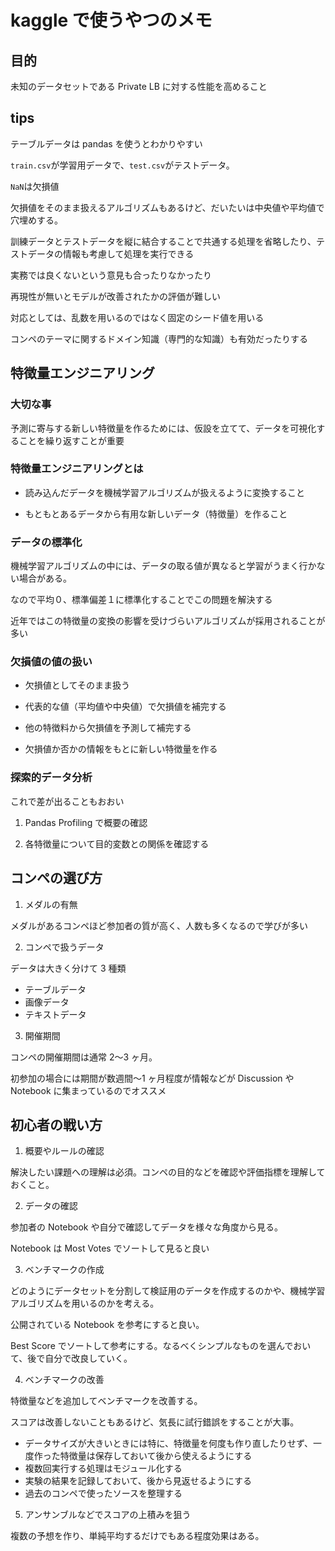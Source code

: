 # kaggle で使うやつのメモ

## 目的

未知のデータセットである Private LB に対する性能を高めること

## tips

テーブルデータは pandas を使うとわかりやすい

`train.csv`が学習用データで、`test.csv`がテストデータ。

`NaN`は欠損値

欠損値をそのまま扱えるアルゴリズムもあるけど、だいたいは中央値や平均値で穴埋めする。

訓練データとテストデータを縦に結合することで共通する処理を省略したり、テストデータの情報も考慮して処理を実行できる

実務では良くないという意見も合ったりなかったり

再現性が無いとモデルが改善されたかの評価が難しい

対応としては、乱数を用いるのではなく固定のシード値を用いる

コンペのテーマに関するドメイン知識（専門的な知識）も有効だったりする

## 特徴量エンジニアリング

### 大切な事

予測に寄与する新しい特徴量を作るためには、仮設を立てて、データを可視化することを繰り返すことが重要

### 特徴量エンジニアリングとは

- 読み込んだデータを機械学習アルゴリズムが扱えるように変換すること

- もともとあるデータから有用な新しいデータ（特徴量）を作ること

### データの標準化

機械学習アルゴリズムの中には、データの取る値が異なると学習がうまく行かない場合がある。

なので平均０、標準偏差１に標準化することでこの問題を解決する

近年ではこの特徴量の変換の影響を受けづらいアルゴリズムが採用されることが多い

### 欠損値の値の扱い

- 欠損値としてそのまま扱う

- 代表的な値（平均値や中央値）で欠損値を補完する

- 他の特徴料から欠損値を予測して補完する

- 欠損値か否かの情報をもとに新しい特徴量を作る

### 探索的データ分析

これで差が出ることもおおい

1. Pandas Profiling で概要の確認

2. 各特徴量について目的変数との関係を確認する

## コンペの選び方

1. メダルの有無

メダルがあるコンペほど参加者の質が高く、人数も多くなるので学びが多い

2. コンペで扱うデータ

データは大きく分けて 3 種類

- テーブルデータ
- 画像データ
- テキストデータ

3. 開催期間

コンペの開催期間は通常 2〜3 ヶ月。

初参加の場合には期間が数週間〜1 ヶ月程度が情報などが Discussion や Notebook に集まっているのでオススメ

## 初心者の戦い方

1. 概要やルールの確認

解決したい課題への理解は必須。コンペの目的などを確認や評価指標を理解しておくこと。

2. データの確認

参加者の Notebook や自分で確認してデータを様々な角度から見る。

Notebook は Most Votes でソートして見ると良い

3. ベンチマークの作成

どのようにデータセットを分割して検証用のデータを作成するのかや、機械学習アルゴリズムを用いるのかを考える。

公開されている Notebook を参考にすると良い。

Best Score でソートして参考にする。なるべくシンプルなものを選んでおいて、後で自分で改良していく。

4. ベンチマークの改善

特徴量などを追加してベンチマークを改善する。

スコアは改善しないこともあるけど、気長に試行錯誤をすることが大事。

- データサイズが大きいときには特に、特徴量を何度も作り直したりせず、一度作った特徴量は保存しておいて後から使えるようにする
- 複数回実行する処理はモジュール化する
- 実験の結果を記録しておいて、後から見返せるようにする
- 過去のコンペで使ったソースを整理する

5. アンサンブルなどでスコアの上積みを狙う

複数の予想を作り、単純平均するだけでもある程度効果はある。
